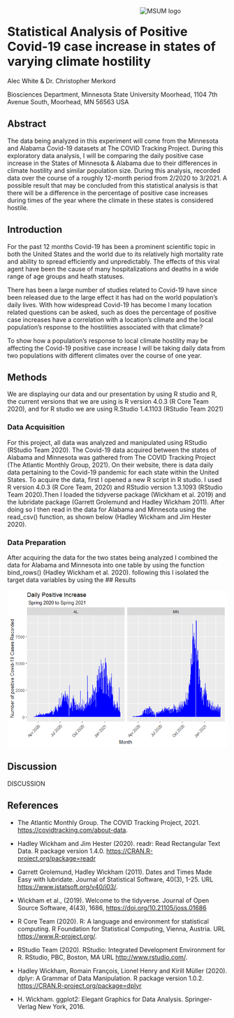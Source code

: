 
<img src="https://www2.mnstate.edu/uploadedImages/Content/Marketing/logos/MSUM_Signature_Vert_Color.jpg" alt="MSUM logo" width="200" style="float:right">

# Statistical Analysis of Positive Covid-19 case increase in states of varying climate hostility

Alec White & Dr. Christopher Merkord

Biosciences Department, Minnesota State University Moorhead, 1104 7th
Avenue South, Moorhead, MN 56563 USA

## Abstract

The data being analyzed in this experiment will come from the Minnesota
and Alabama Covid-19 datasets at The COVID Tracking Project. During this
exploratory data analysis, I will be comparing the daily positive case
increase in the States of Minnesota & Alabama due to their differences
in climate hostility and similar population size. During this analysis,
recorded data over the course of a roughly 12-month period from 2/2020
to 3/2021. A possible result that may be concluded from this statistical
analysis is that there will be a difference in the percentage of
positive case increases during times of the year where the climate in
these states is considered hostile.

## Introduction

For the past 12 months Covid-19 has been a prominent scientific topic in
both the United States and the world due to its relatively high
mortality rate and ability to spread efficiently and unpredictably. The
effects of this viral agent have been the cause of many hospitalizations
and deaths in a wide range of age groups and heath statuses.

There has been a large number of studies related to Covid-19 have since
been released due to the large effect it has had on the world
population’s daily lives. With how widespread Covid-19 has become I
many location related questions can be asked, such as does the
percentage of positive case increases have a correlation with a
location’s climate and the local population’s response to the
hostilities associated with that climate?

To show how a population’s response to local climate hostility may be
affecting the Covid-19 positive case increase I will be taking daily
data from two populations with different climates over the course of one
year.

## Methods

We are displaying our data and our presentation by using R studio and R,
the current versions that we are using is R version 4.0.3 (R Core Team
2020), and for R studio we are using R.Studio 1.4.1103 (RStudio Team
2021)

### Data Acquisition

For this project, all data was analyzed and manipulated using RStudio
(RStudio Team 2020). The Covid-19 data acquired between the states of
Alabama and Minnesota was gathered from The COVID Tracking Project (The
Atlantic Monthly Group, 2021). On their website, there is data daily
data pertaining to the Covid-19 pandemic for each state within the
United States. To acquire the data, first I opened a new R script in R
studio. I used R version 4.0.3 (R Core Team, 2020) and RStudio version
1.3.1093 (RStudio Team 2020).Then I loaded the tidyverse package
(Wickham et al. 2019) and the lubridate package (Garrett Grolemund and
Hadley Wickham 2011). After doing so I then read in the data for Alabama
and Minnesota using the read\_csv() function, as shown below (Hadley
Wickham and Jim Hester 2020).

### Data Preparation

After acquiring the data for the two states being analyzed I combined
the data for Alabama and Minnesota into one table by using the function
bind\_rows() (Hadley Wickham et al. 2020). following this I isolated the
target data variables by using the \#\# Results

![](README_files/figure-gfm/unnamed-chunk-1-1.png)<!-- -->

## Discussion

DISCUSSION

## References

  - The Atlantic Monthly Group. The COVID Tracking Project, 2021.
    <https://covidtracking.com/about-data>.

  - Hadley Wickham and Jim Hester (2020). readr: Read Rectangular Text
    Data. R package version 1.4.0.
    <https://CRAN.R-project.org/package=readr>

  - Garrett Grolemund, Hadley Wickham (2011). Dates and Times Made Easy
    with lubridate. Journal of Statistical Software, 40(3), 1-25. URL
    <https://www.jstatsoft.org/v40/i03/>.

  - Wickham et al., (2019). Welcome to the tidyverse. Journal of Open
    Source Software, 4(43), 1686, <https://doi.org/10.21105/joss.01686>

  - R Core Team (2020). R: A language and environment for statistical
    computing. R Foundation for Statistical Computing, Vienna, Austria.
    URL <https://www.R-project.org/>.

  - RStudio Team (2020). RStudio: Integrated Development Environment for
    R. RStudio, PBC, Boston, MA URL <http://www.rstudio.com/>.

  - Hadley Wickham, Romain François, Lionel Henry and Kirill Müller
    (2020). dplyr: A Grammar of Data Manipulation. R package version
    1.0.2. <https://CRAN.R-project.org/package=dplyr>

  - H. Wickham. ggplot2: Elegant Graphics for Data Analysis.
    Springer-Verlag New York, 2016.
